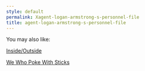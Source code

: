 ```yaml
---
style: default
permalink: Xagent-logan-armstrong-s-personnel-file
title: agent-logan-armstrong-s-personnel-file
---
```

You may also like:

[Inside/Outside](http://scp-wiki.net/inside-outside)

[We Who Poke With Sticks](http://scp-wiki.net/when-in-doubt-poke-it-with-a-stick)
